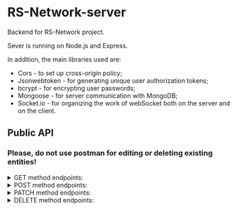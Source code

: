 # RS-Network-server
Backend for RS-Network project.

Sever is running on Node.js and Express.

In addition, the main libraries used are:
- Cors - to set up cross-origin policy;
- Jsonwebtoken - for generating unique user authorization tokens;
- bcrypt - for encrypting user passwords;
- Mongoose - for server communication with MongoDB;
- Socket.io - for organizing the work of webSocket both on the server and on the client.

## Public API
### Please, do not use postman for editing or deleting existing entities!
<details> <summary>GET method endpoints:</summary>

**Get all registered users (include deleted ones):**
   ```bash
    /users
  ```
---------------------

**Get single user:**
   ```bash
    /users/:id
  ```
*where :id - unique user id*

---------------------

**Get user with validation permissons:**
   ```bash
    /permission
  ```
*authorization header with valid JWT required*

---------------------

**Get all user posts:**
   ```bash
    /user-posts/:userId
  ```
*where :userId - unique user id*

---------------------

**Get all thred posts (user and user's followings posts):**
   ```bash
    /thread-posts/:userId
  ```
*where :userId - unique user id*

---------------------

**Get single post:**
   ```bash
    /posts/:id
  ```
*where :id - unique post id*

---------------------

**Get single comment:**
   ```bash
    /comment/:id
  ```
*where :id - unique comment id*

---------------------

**Get all post comments:**
   ```bash
    /comments/:postId
  ```
*where :postId - unique post id*

---------------------

**Get all user's followers:**
   ```bash
    /following/:userId
  ```
*where :userId - unique user id*

---------------------

**Get all user's conversations:**
   ```bash
    /dialogs/:userId
  ```
*where :userId - unique user id*

---------------------

**Get all user's messages in conversation:**
   ```bash
    /messages/:dialogId
  ```
*where :dialogId - unique conversation id*

</details>

<details> <summary>POST method endpoints:</summary>

**Create new user:**
   ```bash
    /users
  ```
 Body:
 
```js
    {
      name: string,
      email: string,
      password: string,
      repeatedPassword: string,
    }
```
---------------------

**Log in:**
   ```bash
    /login
  ```
 Body:
 
```js
    {
      email: string,
      password: string,
    }
```
---------------------

**Create new post:**
   ```bash
    /posts
  ```
 Body:
 
```js
    {
      userId: string,
      date: number,
      description?: string,
      imageUrl?: string,
    }
```
---------------------

**Upload image:**
   ```bash
    /image-upload
  ```
 Body:
 
```js
    FormData {
      image: file
    }
```
---------------------

**Like post:**
   ```bash
    /likes/:postId
  ```
*where :postId - unique post id*

Body:
 
```js
    {
      userId: string,
    }
```
---------------------

**Create comment:**
   ```bash
    /comment
  ```
  
Body:
 
```js
    {
      postId: string,
      userId: string,
      date: number,
      description: string,
    }
```
---------------------

**Create conversation:**
   ```bash
    /dialogs
  ```
  
Body:
 
```js
    {
      members: [string, string],
    }
```

*where members - array of two users id*

---------------------

**Create message:**
   ```bash
    /messages
  ```
  
Body:
 
```js
    {
      dialogId: string,
      sender: string,
      text: string,
    }
```

</details>

<details> <summary>PATCH method endpoints:</summary>

**Update user:**
   ```bash
    /users/:id
  ```
*where :id - unique user id*

 Body:
 
```js
    {
      name?: string,
      email?: string,
      location?: string,
      image?: string,
      age?: number,
      followers?: sting[],
      about?: string
    }
```
*where followers - array of user's id*

---------------------

**Update post:**
   ```bash
    /posts/:id
  ```
*where :id - unique post id*

 Body:
 
```js
    {
      description?: string,
      imageUrl?: string,
      likes?: string[],
      comments?: string[],
    }
```
*where likes - array of user's id*

*where comments - array of comment's id*

---------------------

**Update comment:**
   ```bash
    /comment/:id
  ```
*where :id - unique comment id*

 Body:
 
```js
    {
      description: string,
    }
```

</details>

<details> <summary>DELETE method endpoints:</summary>

**Delete user entity from database:**
   ```bash
    /users/:id
  ```
*where :id - unique user id*

---------------------

**Delete user profile:**
   ```bash
    /users/remove/:id
  ```
*where :id - unique user id*

---------------------

**Delete post:**
   ```bash
    /posts/:id
  ```
*where :id - unique post id*

---------------------

**Delete comment:**
   ```bash
    /comment/:id
  ```
*where :id - unique comment id*

</details>

